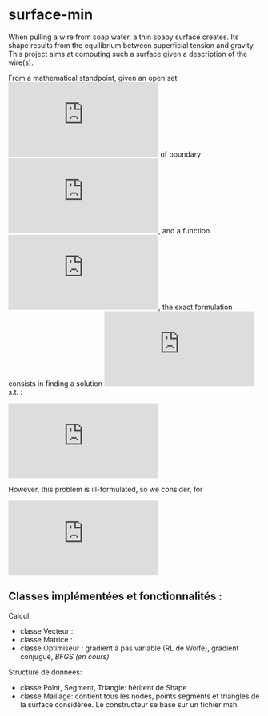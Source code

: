 # surface-min

When pulling a wire from soap water, a thin soapy surface creates. Its shape results from the equilibrium between superficial tension and gravity. This project aims at computing such a surface given a description of the wire(s).


From a mathematical standpoint, given an open set ![equation](https://latex.codecogs.com/gif.latex?%5COmega%20%5Csubset%20%5Cmathbb%7BR%7D%5E2) of boundary ![equation](https://latex.codecogs.com/gif.latex?%5CGamma), and a function ![equation](https://latex.codecogs.com/gif.latex?g%20%3A%20%5CGamma%20%5Crightarrow%20%5Cmathbb%7BR%7D), the exact formulation consists in finding a solution ![equation](https://latex.codecogs.com/gif.latex?u) s.t. :

![equation](https://latex.codecogs.com/gif.latex?%5Cmin_%7Bu%5Cin%20H%5E1%28%5COmega%29%2C%20u%7C_%5CGamma%20%3D%20g%7D%20%5Cint_%5COmega%20%281&plus;%7C%5Cnabla%20u%7C%5E2%29%5E%7B%5Cfrac%7B1%7D%7B2%7D%7D%20d%5COmega)

However, this problem is ill-formulated, so we consider, for

![equation](https://latex.codecogs.com/gif.latex?%5Cmin_%7Bu%5Cin%20H%5E1%28%5COmega%29%2C%20u%7C_%5CGamma%20%3D%20g%7D%20%5Calpha%20%5Cint_%5COmega%20%281&plus;%7C%5Cnabla%20u%7C%5E2%29%5E%7B%5Cfrac%7B1%7D%7B2%7D%7D%20d%5COmega%20&plus;%20%5Cbeta%20%5Cint_%5COmega%20%7C%5Cnabla%20u%20%7C%5E2%20d%5COmega)

Classes implémentées et fonctionnalités :
---

Calcul:
- classe Vecteur :
- classe Matrice :
- classe Optimiseur : gradient à pas variable (RL de Wolfe), gradient conjugué, _BFGS (en cours)_


Structure de données:
- classe Point, Segment, Triangle: héritent de Shape
- classe Maillage: contient tous les nodes, points segments et triangles de la surface considérée. Le constructeur se base sur un fichier msh.
